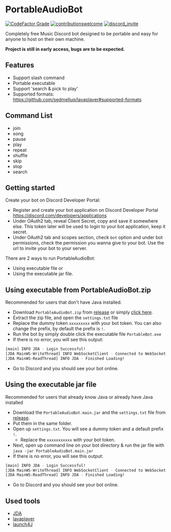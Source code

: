 # PortableAudioBot
[![CodeFactor Grade](https://img.shields.io/codefactor/grade/github/madeyoga/portableaudiobot?style=for-the-badge)](https://www.codefactor.io/repository/github/madeyoga/portableaudiobot)
[![contributionswelcome](https://img.shields.io/badge/contributions-welcome-brightgreen/?style=for-the-badge)](https://github.com/madeyoga/PortableAudioBot/issues)
[![discord_invite](https://img.shields.io/discord/458296099049046018?style=for-the-badge)](https://discord.gg/Y8sB4ay)

Completely free Music Discord bot designed to be portable and easy for anyone to host on their own machine.

**Project is still in early access, bugs are to be expected.**


## Features
- Support slash command
- Portable executable
- Support 'search & pick to play'
- Supported formats: https://github.com/sedmelluq/lavaplayer#supported-formats


## Command List
- join
- song
- pause
- play
- repeat
- shuffle
- skip
- stop
- search


## Getting started
Create your bot on Discord Developer Portal:
- Register and create your bot application on Discord Developer Portal https://discord.com/developers/applications
- Under OAuth2 tab, reveal Client Secret, copy and save it somewhere else. This token later will be used to login to your bot application, keep it secret.
- Under OAuth2 tab and scopes section, check `bot` option and under bot permissions, check the permission you wanna give to your bot. Use the url to invite your bot to your server.

There are 2 ways to run PortableAudioBot:
- Using executable file or
- Using the executable jar file.

## Using executable from PortableAudioBot.zip
Recommended for users that don't have Java installed.
- Download `PortableAudioBot.zip` from [release](https://github.com/madeyoga/PortableAudioBot/releases/tag/v0.0.2) or simply [click here](https://github.com/madeyoga/PortableAudioBot/releases/download/v0.0.2/PortableAudioBot.zip).
- Extract the zip file, and open the `settings.txt` file
- Replace the dummy token `xxxxxxxxx` with your bot token. You can also change the prefix, by default the prefix is `!`.
- Run the bot by simply double click the executable file `PortableBot.exe`
- If there is no error, you will see this output:
```sh
[main] INFO JDA - Login Successful!
[JDA MainWS-WriteThread] INFO WebSocketClient - Connected to WebSocket
[JDA MainWS-ReadThread] INFO JDA - Finished Loading!
```
- Go to Discord and you should see your bot online.


## Using the executable jar file
Recommended for users that already know Java or already have Java installed
- Download the `PortableAudioBot.main.jar` and the `settings.txt` file from [release](https://github.com/madeyoga/PortableAudioBot/releases/latest/).
- Put them in the same folder.
- Open up `settings.txt`. You will see a dummy token and a default prefix `!`.
  - Replace the `xxxxxxxxxxx` with your bot token.
- Next, open up command line on your bot directory & run the jar file with `java -jar PortableAudioBot.main.jar`
- If there is no error, you will see this output:
```sh
[main] INFO JDA - Login Successful!
[JDA MainWS-WriteThread] INFO WebSocketClient - Connected to WebSocket
[JDA MainWS-ReadThread] INFO JDA - Finished Loading!
```
- Go to Discord and you should see your bot online.


## Used tools
- [JDA](https://github.com/DV8FromTheWorld/JDA)
- [lavaplayer](https://github.com/sedmelluq/lavaplayer)
- [launch4J](http://launch4j.sourceforge.net/)
